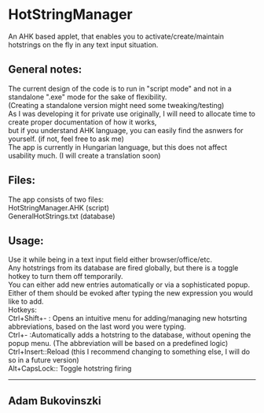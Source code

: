# HotStringManager
An AHK based applet, that enables you to activate/create/maintain hotstrings on the fly in any text input situation.  
  
General notes: 
--------------  
The current design of the code is to run in "script mode" and not in a standalone ".exe" mode for the sake of flexibility.  
(Creating a standalone version might need some tweaking/testing)  
As I was developing it for private use originally, I will need to allocate time to create proper documentation of how it works,  
but if you understand AHK language, you can easily find the asnwers for yourself. (if not, feel free to ask me)  
The app is currently in Hungarian language, but this does not affect usability much. (I will create a translation soon)  

Files:  
-----  
The app consists of two files:  
  HotStringManager.AHK (script)  
  GeneralHotStrings.txt (database) 
  
Usage:  
----- 
Use it while being in a text input field either browser/office/etc.  
Any hotstrings from its database are fired globally, but there is a toggle hotkey to turn them off temporarily.  
You can either add new entries automatically or via a sophisticated popup.  
Either of them should be evoked after typing the new expression you would like to add.  
Hotkeys:  
Ctrl+Shift+- : Opens an intuitive menu for adding/managing new hotsrting abbreviations, based on the last word you were typing.  
Ctrl+- :Automatically adds a hotstring to the database, without opening the popup menu. (The abbreviation will be based on a predefined logic)  
Ctrl+Insert::Reload (this I recommend changing to something else, I will do so in a future version)  
Alt+CapsLock:: Toggle hotstring firing

----------------  
Adam Bukovinszki
---------------- 


